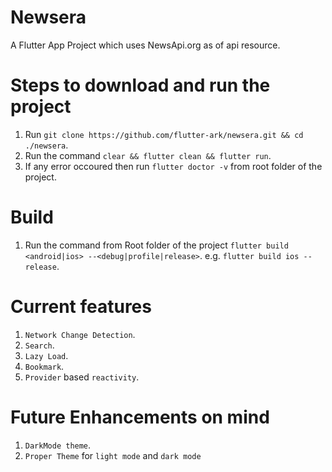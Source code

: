 # Newsera

A Flutter App Project which uses NewsApi.org as of api resource.

# Steps to download and run the project

1) Run `git clone https://github.com/flutter-ark/newsera.git && cd ./newsera`.
2) Run the command `clear && flutter clean && flutter run`. 
3) If any error occoured then run `flutter doctor -v` from root folder of the project.


# Build
1) Run the command from Root folder of the project `flutter build <android|ios> --<debug|profile|release>`.
e.g. `flutter build ios --release`.

# Current features
1) `Network Change Detection`.
2) `Search`.
3) `Lazy Load`.
4) `Bookmark`.
5) `Provider` based `reactivity`.

# Future Enhancements on mind
1) `DarkMode theme`.
2) `Proper Theme` for `light mode` and `dark mode`